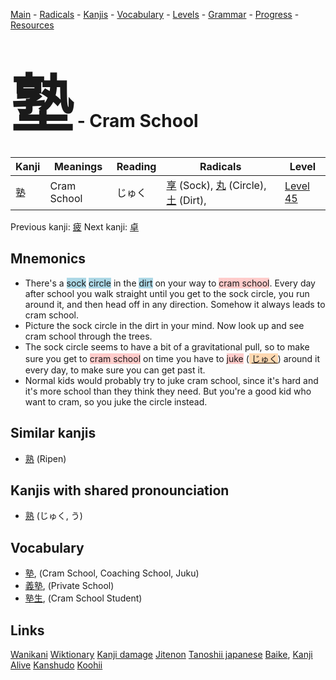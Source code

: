 <style> bigfont {font-size: 100px}</style>
[Main](../README.md) -
[Radicals](../radicals.md) -
[Kanjis](../kanjis.md) -
[Vocabulary](../vocabulary.md) -
[Levels](../levels.md) -
[Grammar](../grammar.md) - 
[Progress](../progress.md) -
[Resources](../resources.md)
# <bigfont> 塾</bigfont> - Cram School 

| Kanji | Meanings | Reading | Radicals | Level |
| --- | --- | --- | --- | --- |
| 塾 | Cram School | じゅく | [享](../radicals/享.md) (Sock), [丸](../radicals/丸.md) (Circle), [土](../radicals/土.md) (Dirt),  | [Level 45](../levels/wk_level45.md) |

Previous kanji: [疲](疲.md) Next kanji: [卓](卓.md) 

## Mnemonics
 * There's a <span style="background-color:#ADD8E6"> sock</span> <span style="background-color:#ADD8E6"> circle</span> in the <span style="background-color:#ADD8E6"> dirt</span> on your way to <span style="background-color:#ffcccb"> cram school</span>. Every day after school you walk straight until you get to the sock circle, you run around it, and then head off in any direction. Somehow it always leads to cram school.
* Picture the sock circle in the dirt in your mind. Now look up and see cram school through the trees.
* The sock circle seems to have a bit of a gravitational pull, so to make sure you get to <span style="background-color:#ffcccb"> cram school</span> on time you have to <span style="background-color:#ffcccb"> juke</span> (<span style="background-color:#fed8b1"> [じゅく](https://jisho.org/search/じゅく)</span>) around it every day, to make sure you can get past it.
* Normal kids would probably try to juke cram school, since it's hard and it's more school than they think they need. But you're a good kid who want to cram, so you juke the circle instead.


## Similar kanjis
 * [熟](熟.md) (Ripen)



## Kanjis with shared pronounciation
 * [熟](熟.md) (じゅく, う)



## Vocabulary
 * [塾](../vocabulary/塾.md), (Cram School, Coaching School, Juku)
* [義塾](../vocabulary/塾.md), (Private School)
* [塾生](../vocabulary/塾.md), (Cram School Student)




## Links 


[Wanikani](https://www.wanikani.com/kanji/塾)
[Wiktionary](https://en.wiktionary.org/wiki/塾)
[Kanji damage](http://www.kanjidamage.com/kanji/search?utf8=✓&q=塾)
[Jitenon](https://jitenon.com/kanji/塾)
[Tanoshii japanese](https://www.tanoshiijapanese.com/dictionary/kanji.cfm?k=塾)
[Baike](https://baike.baidu.com/item/塾),
[Kanji Alive](https://app.kanjialive.com/塾)
[Kanshudo](https://www.kanshudo.com/searchmn?q=塾)
[Koohii](https://kanji.koohii.com/study/kanji/塾)
